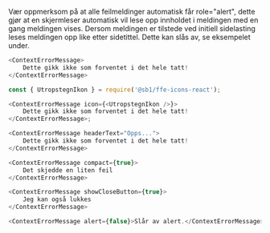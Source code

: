 Vær oppmerksom på at alle feilmeldinger automatisk får role="alert", dette gjør at en skjermleser automatisk vil lese opp innholdet i meldingen med en gang meldingen vises. Dersom meldingen er tilstede ved initiell sidelasting leses meldingen opp like etter sidetittel. Dette kan slås av, se eksempelet under.

```js
<ContextErrorMessage>
    Dette gikk ikke som forventet i det hele tatt!
</ContextErrorMessage>
```

```js
const { UtropstegnIkon } = require('@sb1/ffe-icons-react');

<ContextErrorMessage icon={<UtropstegnIkon />}>
    Dette gikk ikke som forventet i det hele tatt!
</ContextErrorMessage>;
```

```js
<ContextErrorMessage headerText="Opps...">
    Dette gikk ikke som forventet i det hele tatt!
</ContextErrorMessage>
```

```js
<ContextErrorMessage compact={true}>
    Det skjedde en liten feil
</ContextErrorMessage>
```

```js
<ContextErrorMessage showCloseButton={true}>
    Jeg kan også lukkes
</ContextErrorMessage>
```

```js
<ContextErrorMessage alert={false}>Slår av alert.</ContextErrorMessage>
```
